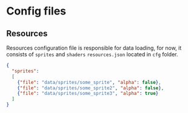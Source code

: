 ﻿# Config files
## Resources
Resources configuration file is responsible for data loading, for now, it consists of `sprites` and `shaders`
`resources.json` located in `cfg` folder.

```json
{  
  "sprites":  
  [  
    {"file": "data/sprites/some_sprite", "alpha": false},  
    {"file": "data/sprites/some_sprite2", "alpha": false},  
    {"file": "data/sprites/some_sprite3", "alpha": true}  
  ]  
}
```